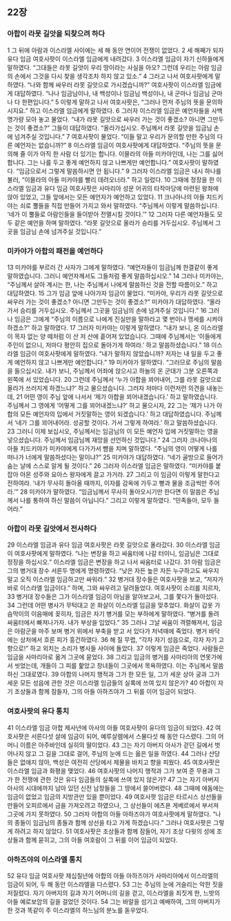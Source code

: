 ## 22장
### 아합이 라못 길앗을 되찾으려 하다
1 그 뒤에 아람과 이스라엘 사이에는 세 해 동안 연이어 전쟁이 없었다.
2 세 해째가 되자 유다 임금 여호사팟이 이스라엘 임금에게 내려갔다.
3 이스라엘 임금이 자기 신하들에게 말하였다. “그대들은 라못 길앗이 우리 땅이라는 사실을 아오? 그런데 우리는 아람 임금의 손에서 그것을 다시 찾을 생각조차 하지 않고 있소.”
4 그러고 나서 여호사팟에게 말하였다. “나와 함께 싸우러 라못 길앗으로 가시겠습니까?” 여호사팟이 이스라엘 임금에게 대답하였다. “나나 임금님이나, 내 백성이나 임금님 백성이나, 내 군마나 임금님 군마나 다 한편입니다.”
5 이렇게 말하고 나서 여호사팟은, “그러나 먼저 주님의 뜻을 문의하시지요.” 하고 이스라엘 임금에게 말하였다.
6 그러자 이스라엘 임금은 예언자들을 사백 명가량 모아 놓고 물었다. “내가 라못 길앗으로 싸우러 가는 것이 좋겠소? 아니면 그만두는 것이 좋겠소?” 그들이 대답하였다. “올라가십시오. 주님께서 라못 길앗을 임금님 손에 넘겨주실 것입니다.”
7 여호사팟이 물었다. “이들 말고 우리가 문의할 만한 주님의 다른 예언자는 없습니까?”
8 이스라엘 임금이 여호사팟에게 대답하였다. “주님의 뜻을 문의해 줄 이가 아직 한 사람 더 있기는 합니다. 이믈라의 아들 미카야인데, 나는 그를 싫어합니다. 그는 나를 두고 좋게 예언하지 않고 나쁘게만 예언합니다.” 여호사팟이 말하였다. “임금으로서 그렇게 말씀하시면 안 됩니다.”
9 그러자 이스라엘 임금은 내시 하나를 불러, “이믈라의 아들 미카야를 빨리 데려오너라.” 하고 일렀다.
10 그때에 정장을 한 이스라엘 임금과 유다 임금 여호사팟은 사마리아 성문 어귀의 타작마당에 마련된 왕좌에 앉아 있었고, 그들 앞에서는 모든 예언자가 예언하고 있었다.
11 크나아나의 아들 치드키야는 쇠로 뿔들을 직접 만들어 가지고 와서 말하였다. “주님께서 이렇게 말씀하십니다. ‘네가 이 뿔들로 아람인들을 들이받아 전멸시킬 것이다.’”
12 그러자 다른 예언자들도 모두 같은 예언을 하며 말하였다. “라못 길앗으로 올라가 승리를 거두십시오. 주님께서 그곳을 임금님 손에 넘겨주실 것입니다.”
### 미카야가 아합의 패전을 예언하다
13 미카야를 부르러 간 사자가 그에게 말하였다. “예언자들이 임금님께 한결같이 좋게 말하였습니다. 그러니 예언자께서도 그들처럼 좋게 말씀하십시오.”
14 그러나 미카야는, “주님께서 살아 계시는 한, 나는 주님께서 나에게 말씀하신 것을 전할 따름이오.” 하고 대답하였다.
15 그가 임금 앞에 나아가자 임금이 물었다. “미카야, 우리가 라못 길앗으로 싸우러 가는 것이 좋겠소? 아니면 그만두는 것이 좋겠소?” 미카야가 대답하였다. “올라가서 승리를 거두십시오. 주님께서 그곳을 임금님의 손에 넘겨주실 것입니다.”
16 그러나 임금은 그에게 “주님의 이름으로 나에게 진실만을 말하라고 몇 번이나 맹세를 시켜야 하겠소?” 하고 말하였다.
17 그러자 미카야는 이렇게 말하였다. “내가 보니, 온 이스라엘이 목자 없는 양 떼처럼 이 산 저 산에 흩어져 있었습니다. 그때에 주님께서는 ‘이들에게 주인이 없으니, 저마다 평안히 집으로 돌아가게 하여라.’ 하고 말씀하셨습니다.”
18 이스라엘 임금이 여호사팟에게 말하였다. “내가 말하지 않았습니까? 저자는 내 일을 두고 좋게 예언하지 않고 나쁘게만 예언합니다.”
19 미카야가 말하였다. “그러므로 주님의 말씀을 들으십시오. 내가 보니, 주님께서 어좌에 앉으시고 하늘의 온 군대가 그분 오른쪽과 왼쪽에 서 있었습니다.
20 그런데 주님께서 ‘누가 아합을 꾀어내어, 그를 라못 길앗으로 올라가 쓰러지게 하겠느냐?’ 하고 물으셨습니다. 그러자 저마다 이런저런 의견을 내놓는데,
21 어떤 영이 주님 앞에 나서서 ‘제가 아합을 꾀어내겠습니다.’ 하고 말하였습니다. 주님께서 그 영에게 ‘어떻게 그를 꾀어내겠느냐?’ 하고 물으시자,
22 그는 ‘제가 나가 아합의 모든 예언자의 입에서 거짓말하는 영이 되겠습니다.’ 하고 대답하였습니다. 주님께서 ‘네가 그를 꾀어내어라. 성공할 것이다. 가서 그렇게 하여라.’ 하고 말씀하셨습니다.
23 그러니 이제 보십시오, 주님께서는 임금님의 이 모든 예언자 입에 거짓말하는 영을 넣으셨습니다. 주님께서 임금님께 재앙을 선언하신 것입니다.”
24 그러자 크나아나의 아들 치드키야가 미카야에게 다가가서 뺨을 치며 말하였다. “주님의 영이 어떻게 나를 떠나가 너에게 말씀하셨다는 말이냐?”
25 미카야가 대답하였다. “네가 골방으로 들어가 숨는 날에 스스로 알게 될 것이다.”
26 그러자 이스라엘 임금은 말하였다. “미카야를 붙잡아 아몬 성주와 요아스 왕자에게 끌고 가거라.
27 그리고 이 임금이 이렇게 말한다고 전하여라. ‘내가 무사히 돌아올 때까지, 이자를 감옥에 가두고 빵과 물을 조금씩만 주어라.’”
28 미카야가 말하였다. “임금님께서 무사히 돌아오시기만 한다면 이 말씀은 주님께서 나를 통하여 하신 말씀이 아닙니다.” 그리고 이렇게 말하였다. “민족들아, 모두 들어라.”
### 아합이 라못 길앗에서 전사하다
29 이스라엘 임금과 유다 임금 여호사팟은 라못 길앗으로 올라갔다.
30 이스라엘 임금이 여호사팟에게 말하였다. “나는 변장을 하고 싸움터에 나갈 터이니, 임금님은 그대로 정장을 하십시오.” 이스라엘 임금은 변장을 하고 나서 싸움터로 나갔다.
31 아람 임금은 그의 병거대 장수 서른두 명에게 명령하였다. “낮은 자든 높은 자든 누구하고도 싸우지 말고 오직 이스라엘 임금하고만 싸워라.”
32 병거대 장수들은 여호사팟을 보고, “저자가 바로 이스라엘 임금이다.” 하며, 그와 싸우려고 달려들었다. 여호사팟이 소리를 지르자,
33 병거대 장수들은 그가 이스라엘 임금이 아님을 알아보고서, 그를 쫓다가 돌아섰다.
34 그런데 어떤 병사가 무턱대고 쏜 화살이 이스라엘 임금을 맞추었다. 화살이 갑옷 가슴막이의 이음매에 꽂히자, 임금은 자기 병거를 모는 부하에게 말하였다. “병거를 돌려 싸움터에서 빠져나가자. 내가 부상을 입었다.”
35 그러나 그날 싸움이 격렬해져서, 임금은 아람군을 마주 보며 병거 위에서 부축을 받고 서 있다가 저녁때에 죽었다. 병거 바닥에는 상처에서 흐른 피가 흥건하였다.
36 해 질 무렵, “각자 자기 성읍으로, 각자 자기 고향으로!” 하고 외치는 소리가 병사들 사이에 돌았다.
37 이렇게 임금은 죽었다. 사람들은 임금을 사마리아로 옮겨 그곳에 묻었다.
38 그리고 임금의 병거를 사마리아의 연못가에서 씻었는데, 개들이 그 피를 핥았고 창녀들이 그곳에서 목욕하였다. 이는 주님께서 말씀하신 그대로였다.
39 아합의 나머지 행적과 그가 한 모든 일, 그가 세운 상아 궁과 그가 세운 모든 성읍에 관한 것은 이스라엘 임금들의 실록에 쓰여 있지 않은가?
40 아합이 자기 조상들과 함께 잠들자, 그의 아들 아하즈야가 그 뒤를 이어 임금이 되었다.
### 여호사팟의 유다 통치
41 이스라엘 임금 아합 제사년에 아사의 아들 여호사팟이 유다의 임금이 되었다.
42 여호사팟은 서른다섯 살에 임금이 되어, 예루살렘에서 스물다섯 해 동안 다스렸다. 그의 어머니 이름은 아주바인데 실히의 딸이었다.
43 그는 자기 아버지 아사가 걷던 길에서 벗어나지 않고 그 길을 그대로 걸어, 주님의 눈에 드는 옳은 일을 하였다.
44 그러나 산당들은 없애지 않아, 백성은 여전히 산당에서 제물을 바치고 향을 피웠다.
45 여호사팟은 이스라엘 임금과 화평을 맺었다.
46 여호사팟의 나머지 행적과 그가 보여 준 무용과 그가 한 전쟁에 관한 것은 유다 임금들의 실록에 쓰여 있지 않은가?
47 그는 자기 아버지 아사의 시대에까지 남아 있던 신전 남창들을 그 땅에서 쓸어버렸다.
48 그때에 에돔에는 임금이 없었고 임금의 지방관만 있을 뿐이었다.
49 여호사팟 임금은 타르시스 상선들을 만들어 오피르에서 금을 가져오려고 하였으나, 그 상선들이 에츠욘 게베르에서 부서져 그곳에 가지 못하였다.
50 그러자 아합의 아들 아하즈야가 여호사팟에게 말하였다. “나의 종들이 임금님의 종들과 함께 상선을 타고 가게 하겠습니다.” 그러나 여호사팟은 그렇게 하려고 하지 않았다.
51 여호사팟은 조상들과 함께 잠들어, 자기 조상 다윗의 성에 조상들과 함께 묻히고, 그의 아들 여호람이 그 뒤를 이어 임금이 되었다.
### 아하즈야의 이스라엘 통치
52 유다 임금 여호사팟 제십칠년에 아합의 아들 아하즈야가 사마리아에서 이스라엘의 임금이 되어, 두 해 동안 이스라엘을 다스렸다.
53 그는 주님의 눈에 거슬리는 악한 짓을 저질렀다. 자기 아버지의 길과 자기 어머니의 길을 걷고, 이스라엘을 죄짓게 한, 느밧의 아들 예로보암의 길을 걸었던 것이다.
54 그는 바알을 섬기고 예배하여, 그의 아버지가 한 것과 똑같이 주 이스라엘의 하느님의 분노를 돋우었다.
